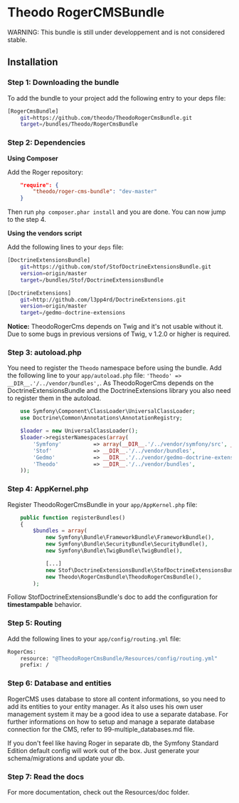 Theodo RogerCMSBundle
=====================


WARNING: This bundle is still under developpement and is not considered stable.


## Installation


### Step 1: Downloading the bundle
To add the bundle to your project add the following entry to your deps file:

``` bash
[RogerCmsBundle]
    git=https://github.com/theodo/TheodoRogerCmsBundle.git
    target=/bundles/Theodo/RogerCmsBundle
```


### Step 2: Dependencies

**Using Composer**

Add the Roger repository:

``` json
    "require": {
        "theodo/roger-cms-bundle": "dev-master"
    }
```

Then run ```php composer.phar install``` and you are done. You can now jump to the step 4.

**Using the vendors script**

Add the following lines to your `deps` file:

``` bash
[DoctrineExtensionsBundle]
    git=https://github.com/stof/StofDoctrineExtensionsBundle.git
    version=origin/master
    target=/bundles/Stof/DoctrineExtensionsBundle

[DoctrineExtensions]
    git=http://github.com/l3pp4rd/DoctrineExtensions.git
    version=origin/master
    target=/gedmo-doctrine-extensions
```

**Notice:**
TheodoRogerCms depends on Twig and it's not usable without it.
Due to some bugs in previous versions of Twig, v 1.2.0 or higher is required.

### Step 3: autoload.php

You need to register the `Theodo` namespace before using the bundle. Add the following line to your `app/autoload.php` file: `'Theodo' => __DIR__.'/../vendor/bundles',`.
As TheodoRogerCms depends on the DoctrineExtensionsBundle and the DoctrineExtensions library you also need to register them in the autoload.

``` php
    use Symfony\Component\ClassLoader\UniversalClassLoader;
    use Doctrine\Common\Annotations\AnnotationRegistry;

    $loader = new UniversalClassLoader();
    $loader->registerNamespaces(array(
        'Symfony'          => array(__DIR__.'/../vendor/symfony/src', __DIR__.'/../vendor/bundles'),
        'Stof'             => __DIR__.'/../vendor/bundles',
        'Gedmo'            => __DIR__.'/../vendor/gedmo-doctrine-extensions/lib',
        'Theodo'           => __DIR__.'/../vendor/bundles',
    ));
```

### Step 4: AppKernel.php

Register TheodoRogerCmsBundle in your `app/AppKernel.php` file:

``` php
    public function registerBundles()
    {
        $bundles = array(
            new Symfony\Bundle\FrameworkBundle\FrameworkBundle(),
            new Symfony\Bundle\SecurityBundle\SecurityBundle(),
            new Symfony\Bundle\TwigBundle\TwigBundle(),

            [...]
            new Stof\DoctrineExtensionsBundle\StofDoctrineExtensionsBundle(),
            new Theodo\RogerCmsBundle\TheodoRogerCmsBundle(),
        );
```

Follow StofDoctrineExtensionsBundle's doc to add the configuration for **timestampable** behavior.

### Step 5: Routing

Add the following lines to your `app/config/routing.yml` file:

``` bash
RogerCms:
    resource: "@TheodoRogerCmsBundle/Resources/config/routing.yml"
    prefix: /
```

### Step 6: Database and entities

RogerCMS uses database to store all content informations, so you need to add its
entities to your entity manager. As it also uses his own user management system
it may be a good idea to use a separate database. For further informations on
how to setup and manage a separate database connection for the CMS, refer to
99-multiple_databases.md file.

If you don't feel like having Roger in separate db, the Symfony Standard Edition
default config will work out of the box. Just generate your schema/migrations
and update your db.

### Step 7: Read the docs

For more documentation, check out the Resources/doc folder.
